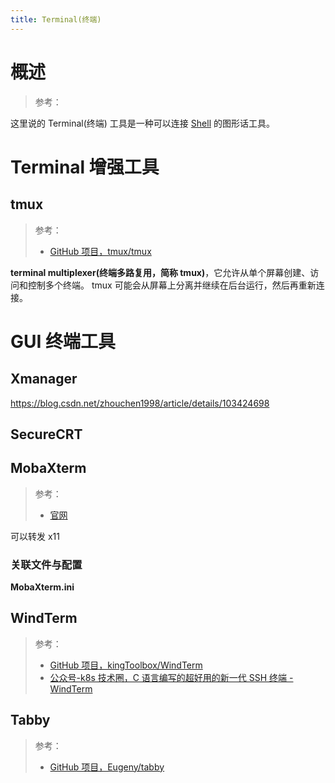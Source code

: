 ```yaml
---
title: Terminal(终端)
---
```


# 概述

> 参考：

这里说的 Terminal(终端) 工具是一种可以连接 [Shell](/docs/1.操作系统/4.Terminal%20与%20Shell/4.Terminal%20与%20Shell.md) 的图形话工具。

# Terminal 增强工具

## tmux

> 参考：
> 
> - [GitHub 项目，tmux/tmux](https://github.com/tmux/tmux)

**terminal multiplexer(终端多路复用，简称 tmux)**，它允许从单个屏幕创建、访问和控制多个终端。 tmux 可能会从屏幕上分离并继续在后台运行，然后再重新连接。

# GUI 终端工具

## Xmanager

<https://blog.csdn.net/zhouchen1998/article/details/103424698>

## SecureCRT


## MobaXterm

> 参考：
> 
> - [官网](https://mobaxterm.mobatek.net/)

可以转发 x11

### 关联文件与配置

**MobaXterm.ini**

## WindTerm

> 参考：
> 
> - [GitHub 项目，kingToolbox/WindTerm](https://github.com/kingToolbox/WindTerm)
> - [公众号-k8s 技术圈，C 语言编写的超好用的新一代 SSH 终端 - WindTerm](https://mp.weixin.qq.com/s/2KJi7frtKYExkyBuM5K2hw)

## Tabby

> 参考：
> 
> - [GitHub 项目，Eugeny/tabby](https://github.com/Eugeny/tabby)
